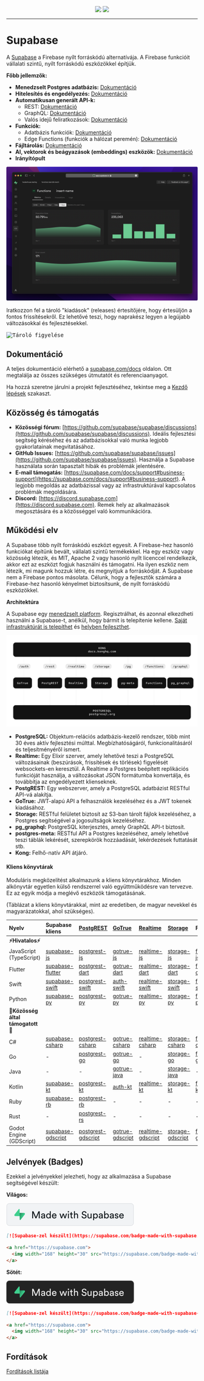 <p align="center">
<img src="https://user-images.githubusercontent.com/8291514/213727234-cda046d6-28c6-491a-b284-b86c5cede25d.png#gh-light-mode-only">
<img src="https://user-images.githubusercontent.com/8291514/213727225-56186826-bee8-43b5-9b15-86e839d89393.png#gh-dark-mode-only">
</p>

---

# Supabase

A [Supabase](https://supabase.com) a Firebase nyílt forráskódú alternatívája. A Firebase funkcióit vállalati szintű, nyílt forráskódú eszközökkel építjük.

**Főbb jellemzők:**

*   **Menedzselt Postgres adatbázis:** [Dokumentáció](https://supabase.com/docs/guides/database)
*   **Hitelesítés és engedélyezés:** [Dokumentáció](https://supabase.com/docs/guides/auth)
*   **Automatikusan generált API-k:**
    *   REST: [Dokumentáció](https://supabase.com/docs/guides/api)
    *   GraphQL: [Dokumentáció](https://supabase.com/docs/guides/graphql)
    *   Valós idejű feliratkozások: [Dokumentáció](https://supabase.com/docs/guides/realtime)
*   **Funkciók:**
    *   Adatbázis funkciók: [Dokumentáció](https://supabase.com/docs/guides/database/functions)
    *   Edge Functions (funkciók a hálózat peremén): [Dokumentáció](https://supabase.com/docs/guides/functions)
*   **Fájltárolás:** [Dokumentáció](https://supabase.com/docs/guides/storage)
* **AI, vektorok és beágyazások (embeddings) eszközök:** [Dokumentáció](https://supabase.com/docs/guides/ai)
*   **Irányítópult**

![Supabase irányítópult](https://raw.githubusercontent.com/supabase/supabase/master/apps/www/public/images/github/supabase-dashboard.png)

Iratkozzon fel a tároló "kiadások" (releases) értesítőjére, hogy értesüljön a fontos frissítésekről. Ez lehetővé teszi, hogy naprakész legyen a legújabb változásokkal és fejlesztésekkel.

<kbd><img src="https://raw.githubusercontent.com/supabase/supabase/d5f7f413ab356dc1a92075cb3cee4e40a957d5b1/web/static/watch-repo.gif" alt="Tároló figyelése"/></kbd>

## Dokumentáció

A teljes dokumentáció elérhető a [supabase.com/docs](https://supabase.com/docs) oldalon. Ott megtalálja az összes szükséges útmutatót és referenciaanyagot.

Ha hozzá szeretne járulni a projekt fejlesztéséhez, tekintse meg a [Kezdő lépések](./../DEVELOPERS.md) szakaszt.

## Közösség és támogatás

*   **Közösségi fórum:** [https://github.com/supabase/supabase/discussions](https://github.com/supabase/supabase/discussions). Ideális fejlesztési segítség kéréséhez és az adatbázisokkal való munka legjobb gyakorlatainak megvitatásához.
*   **GitHub Issues:** [https://github.com/supabase/supabase/issues](https://github.com/supabase/supabase/issues). Használja a Supabase használata során tapasztalt hibák és problémák jelentésére.
*   **E-mail támogatás:** [https://supabase.com/docs/support#business-support](https://supabase.com/docs/support#business-support). A legjobb megoldás az adatbázissal vagy az infrastruktúrával kapcsolatos problémák megoldására.
*   **Discord:** [https://discord.supabase.com](https://discord.supabase.com). Remek hely az alkalmazások megosztására és a közösséggel való kommunikációra.

## Működési elv

A Supabase több nyílt forráskódú eszközt egyesít. A Firebase-hez hasonló funkciókat építünk bevált, vállalati szintű termékekkel. Ha egy eszköz vagy közösség létezik, és MIT, Apache 2 vagy hasonló nyílt licenccel rendelkezik, akkor ezt az eszközt fogjuk használni és támogatni. Ha ilyen eszköz nem létezik, mi magunk hozzuk létre, és megnyitjuk a forráskódját. A Supabase nem a Firebase pontos másolata. Célunk, hogy a fejlesztők számára a Firebase-hez hasonló kényelmet biztosítsunk, de nyílt forráskódú eszközökkel.

**Architektúra**

A Supabase egy [menedzselt platform](https://supabase.com/dashboard). Regisztrálhat, és azonnal elkezdheti használni a Supabase-t, anélkül, hogy bármit is telepítenie kellene. [Saját infrastruktúrát is telepíthet](https://supabase.com/docs/guides/hosting/overview) és [helyben fejleszthet](https://supabase.com/docs/guides/local-development).

![Architektúra](./../apps/docs/public/img/supabase-architecture.svg)

*   **PostgreSQL:** Objektum-relációs adatbázis-kezelő rendszer, több mint 30 éves aktív fejlesztési múlttal. Megbízhatóságáról, funkcionalitásáról és teljesítményéről ismert.
*   **Realtime:** Egy Elixir szerver, amely lehetővé teszi a PostgreSQL változásainak (beszúrások, frissítések és törlések) figyelését websockets-en keresztül. A Realtime a Postgres beépített replikációs funkcióját használja, a változásokat JSON formátumba konvertálja, és továbbítja az engedélyezett klienseknek.
*   **PostgREST:** Egy webszerver, amely a PostgreSQL adatbázist RESTful API-vá alakítja.
*   **GoTrue:** JWT-alapú API a felhasználók kezeléséhez és a JWT tokenek kiadásához.
*   **Storage:** RESTful felületet biztosít az S3-ban tárolt fájlok kezeléséhez, a Postgres segítségével a jogosultságok kezeléséhez.
*   **pg_graphql:** PostgreSQL kiterjesztés, amely GraphQL API-t biztosít.
*   **postgres-meta:** RESTful API a Postgres kezeléséhez, amely lehetővé teszi táblák lekérését, szerepkörök hozzáadását, lekérdezések futtatását stb.
*   **Kong:** Felhő-natív API átjáró.

#### Kliens könyvtárak

Moduláris megközelítést alkalmazunk a kliens könyvtárakhoz. Minden alkönyvtár egyetlen külső rendszerrel való együttműködésre van tervezve. Ez az egyik módja a meglévő eszközök támogatásának.

(Táblázat a kliens könyvtárakkal, mint az eredetiben, de magyar nevekkel és magyarázatokkal, ahol szükséges).

| Nyelv                       | Supabase kliens                                                     | [PostgREST](https://www.postgresql.org/)                                                                         | [GoTrue](https://github.com/supabase/gotrue)                                                                                | [Realtime](https://github.com/supabase/realtime)                                                                              | [Storage](https://github.com/supabase/storage-api)                                                                                 | Functions                                                                               |
| :-------------------------- | :------------------------------------------------------------------ | :-------------------------------------------------------------------------------- | :------------------------------------------------------------------------------------ | :----------------------------------------------------------------------------------- | :-------------------------------------------------------------------------------------- | :----------------------------------------------------------------------------------- |
| **⚡️Hivatalos⚡️**      |                                                                     |                                                                                   |                                                                                      |                                                                                     |                                                                                        |                                                                                      |
| JavaScript (TypeScript)     | [supabase-js](https://github.com/supabase/supabase-js)               | [postgrest-js](https://github.com/supabase/postgrest-js)                             | [gotrue-js](https://github.com/supabase/gotrue-js)                                     | [realtime-js](https://github.com/supabase/realtime-js)                                 | [storage-js](https://github.com/supabase/storage-js)                                   | [functions-js](https://github.com/supabase/functions-js)                             |
| Flutter                     | [supabase-flutter](https://github.com/supabase/supabase-flutter)     | [postgrest-dart](https://github.com/supabase/postgrest-dart)                         | [gotrue-dart](https://github.com/supabase/gotrue-dart)                                 | [realtime-dart](https://github.com/supabase/realtime-dart)                             | [storage-dart](https://github.com/supabase/storage-dart)                               | [functions-dart](https://github.com/supabase/functions-dart)                         |
| Swift                      | [supabase-swift](https://github.com/supabase/supabase-swift)          | [postgrest-swift](https://github.com/supabase/supabase-swift/tree/main/Sources/PostgREST) | [auth-swift](https://github.com/supabase/supabase-swift/tree/main/Sources/Auth)     | [realtime-swift](https://github.com/supabase/supabase-swift/tree/main/Sources/Realtime) | [storage-swift](https://github.com/supabase/supabase-swift/tree/main/Sources/Storage) | [functions-swift](https://github.com/supabase/supabase-swift/tree/main/Sources/Functions) |
| Python                      | [supabase-py](https://github.com/supabase/supabase-py)               | [postgrest-py](https://github.com/supabase/postgrest-py)                             | [gotrue-py](https://github.com/supabase/gotrue-py)                                     | [realtime-py](https://github.com/supabase/realtime-py)                                 | [storage-py](https://github.com/supabase/storage-py)                                   | [functions-py](https://github.com/supabase/functions-py)                             |
| **💚Közösség által támogatott💚** |                                                                     |                                                                                   |                                                                                      |                                                                                     |                                                                                        |                                                                                      |
| C#                          | [supabase-csharp](https://github.com/supabase-community/supabase-csharp) | [postgrest-csharp](https://github.com/supabase-community/postgrest-csharp)           | [gotrue-csharp](https://github.com/supabase-community/gotrue-csharp)                 | [realtime-csharp](https://github.com/supabase-community/realtime-csharp)             | [storage-csharp](https://github.com/supabase-community/storage-csharp)                 | [functions-csharp](https://github.com/supabase-community/functions-csharp)           |
| Go                          | -                                                                   | [postgrest-go](https://github.com/supabase-community/postgrest-go)                     | [gotrue-go](https://github.com/supabase-community/gotrue-go)                           | -                                                                                   | [storage-go](https://github.com/supabase-community/storage-go)                       | [functions-go](https://github.com/supabase-community/functions-go)                   |
| Java                        | -                                                                   | -                                                                                   | [gotrue-java](https://github.com/supabase-community/gotrue-java)                       | -                                                                                   | [storage-java](https://github.com/supabase-community/storage-java)                   | -                                                                                   |
| Kotlin                      | [supabase-kt](https://github.com/supabase-community/supabase-kt)       | [postgrest-kt](https://github.com/supabase-community/supabase-kt/tree/master/Postgrest) | [auth-kt](https://github.com/supabase-community/supabase-kt/tree/master/Auth)         | [realtime-kt](https://github.com/supabase-community/supabase-kt/tree/master/Realtime)   | [storage-kt](https://github.com/supabase-community/supabase-kt/tree/master/Storage)   | [functions-kt](https://github.com/supabase-community/supabase-kt/tree/master/Functions) |
| Ruby                      | [supabase-rb](https://github.com/supabase-community/supabase-rb)      |      [postgrest-rb](https://github.com/supabase-community/postgrest-rb)                                                                             |    -                                                                                  |        -                                                                            |     -                                                                                 |          -                                                                          |
| Rust                      |      -                                                                 |       [postgrest-rs](https://github.com/supabase-community/postgrest-rs)                                                                            |      -                                                                                 |       -                                                                             |       -                                                                                |         -                                                                           |
| Godot Engine (GDScript)      |   [supabase-gdscript](https://github.com/supabase-community/godot-engine.supabase)                                                                  |        [postgrest-gdscript](https://github.com/supabase-community/postgrest-gdscript)                                                                            |        [gotrue-gdscript](https://github.com/supabase-community/gotrue-gdscript)                                                                                |    [realtime-gdscript](https://github.com/supabase-community/realtime-gdscript)                                                                                  |         [storage-gdscript](https://github.com/supabase-community/storage-gdscript)                                                                                 |  [functions-gdscript](https://github.com/supabase-community/functions-gdscript)                                                                                       |

## Jelvények (Badges)

Ezekkel a jelvényekkel jelezheti, hogy az alkalmazása a Supabase segítségével készült:

**Világos:**

![Supabase-zel készült](./../apps/www/public/badge-made-with-supabase.svg)

```md
[![Supabase-zel készült](https://supabase.com/badge-made-with-supabase.svg)](https://supabase.com)
```

```html
<a href="https://supabase.com">
  <img width="168" height="30" src="https://supabase.com/badge-made-with-supabase.svg" alt="Supabase-zel készült" />
</a>
```

**Sötét:**

![Supabase-zel készült (sötét verzió)](./../apps/www/public/badge-made-with-supabase-dark.svg)

```md
[![Supabase-zel készült](https://supabase.com/badge-made-with-supabase-dark.svg)](https://supabase.com)
```

```html
<a href="https://supabase.com">
  <img width="168" height="30" src="https://supabase.com/badge-made-with-supabase-dark.svg" alt="Supabase-zel készült" />
</a>
```

## Fordítások

[Fordítások listája](./languages.md)
